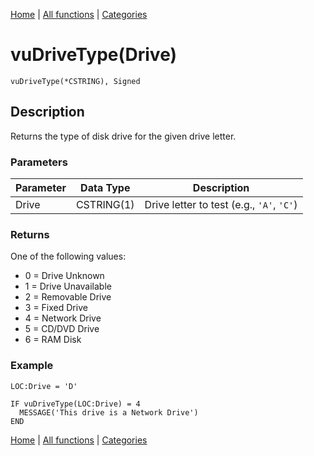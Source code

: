 [Home](../index.md) | [All functions](../all-functions.md) | [Categories](../categories/index.md)

# vuDriveType(Drive)

```Prototype
vuDriveType(*CSTRING), Signed
```


## Description
Returns the type of disk drive for the given drive letter.

### Parameters

| Parameter | Data Type   | Description                                  |
|-----------|-------------|----------------------------------------------|
| Drive     | CSTRING(1)  | Drive letter to test (e.g., `'A'`, `'C'`)    |

### Returns
One of the following values:  
- 0 = Drive Unknown  
- 1 = Drive Unavailable  
- 2 = Removable Drive  
- 3 = Fixed Drive  
- 4 = Network Drive  
- 5 = CD/DVD Drive  
- 6 = RAM Disk  

### Example

```Clarion
LOC:Drive = 'D'

IF vuDriveType(LOC:Drive) = 4
  MESSAGE('This drive is a Network Drive')
END
```

[Home](../index.md) | [All functions](../all-functions.md) | [Categories](../categories/index.md)
